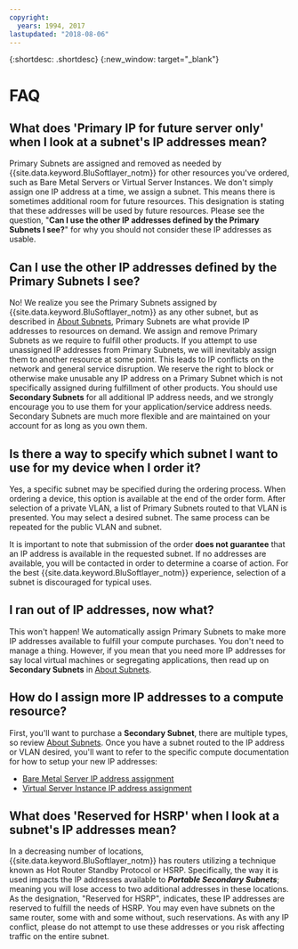 ```yaml
---
copyright:
  years: 1994, 2017
lastupdated: "2018-08-06"
---
```

{:shortdesc: .shortdesc}
{:new_window: target="_blank"}

# FAQ

## What does 'Primary IP for future server only' when I look at a subnet's IP addresses mean?

Primary Subnets are assigned and removed as needed by
{{site.data.keyword.BluSoftlayer_notm}} for other resources you've ordered, such
as Bare Metal Servers or Virtual Server Instances. We don't simply assign one IP
address at a time, we assign a subnet. This means there is sometimes additional
room for future resources. This designation is stating that these addresses will
be used by future resources. Please see the question, "**Can I use the other IP
addresses defined by the Primary Subnets I see?**" for why you should not
consider these IP addresses as usable.


## Can I use the other IP addresses defined by the Primary Subnets I see?

No! We realize you see the Primary Subnets assigned by
{{site.data.keyword.BluSoftlayer_notm}} as any other subnet, but as described in
[About Subnets](about.md), Primary Subnets are what provide IP addresses to
resources on demand. We assign and remove Primary Subnets as we require to
fulfill other products. If you attempt to use unassigned IP addresses from
Primary Subnets, we will inevitably assign them to another resource at some
point. This leads to IP conflicts on the network and general service disruption.
We reserve the right to block or otherwise make unusable any IP address on a
Primary Subnet which is not specifically assigned during fulfillment of other
products. You should use **Secondary Subnets** for all additional IP address
needs, and we strongly encourage you to use them for your application/service
address needs. Secondary Subnets are much more flexible and are maintained on
your account for as long as you own them.


## Is there a way to specify which subnet I want to use for my device when I order it?

Yes, a specific subnet may be specified during the ordering process. When
ordering a device, this option is available at the end of the order form. After
selection of a private VLAN, a list of Primary Subnets routed to that VLAN is
presented. You may select a desired subnet. The same process can be repeated
for the public VLAN and subnet.

It is important to note that submission of the order **does not guarantee** that
an IP address is available in the requested subnet. If no addresses are
available, you will be contacted in order to determine a coarse of action. For
the best {{site.data.keyword.BluSoftlayer_notm}} experience, selection of a
subnet is discouraged for typical uses.


## I ran out of IP addresses, now what?

This won't happen! We automatically assign Primary Subnets to make more IP
addresses available to fulfill your compute purchases. You don't need to manage
a thing. However, if you mean that you need more IP addresses for say local
virtual machines or segregating applications, then read up on **Secondary
Subnets** in [About Subnets](about.md).


## How do I assign more IP addresses to a compute resource?

First, you'll want to purchase a **Secondary Subnet**, there are multiple types,
so review [About Subnets](about.md). Once you have a subnet routed to the IP
address or VLAN desired, you'll want to refer to the specific compute
documentation for how to setup your new IP addresses:

  * [Bare Metal Server IP address assignment](/docs/bare-metal/how-are-server-ip-addresses-assigned-softlayer-network.html)
  * [Virtual Server Instance IP address assignment](/docs/vsi/how-are-server-ip-addresses-assigned-softlayer-network.html)


## What does 'Reserved for HSRP' when I look at a subnet's IP addresses mean?

In a decreasing number of locations, {{site.data.keyword.BluSoftlayer_notm}} has
routers utilizing a technique known as Hot Router Standby Protocol or HSRP.
Specifically, the way it is used impacts the IP addresses available to
***Portable Secondary Subnets***; meaning you will lose access to two additional
addresses in these locations. As the designation, "Reserved for HSRP",
indicates, these IP addresses are reserved to fulfill the needs of HSRP. You may
even have subnets on the same router, some with and some without, such
reservations. As with any IP conflict, please do not attempt to use these
addresses or you risk affecting traffic on the entire subnet.

